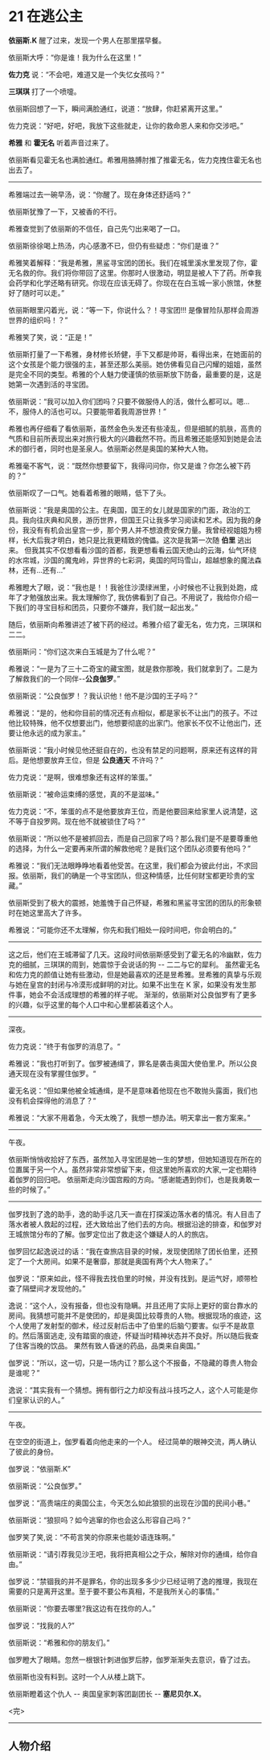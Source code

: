 # 21 在逃公主

**依丽斯.K** 醒了过来，发现一个男人在那里摆早餐。

依丽斯大呼：“你是谁！我为什么在这里！”

**佐力克** 说：“不会吧，难道又是一个失忆女孩吗？”

**三琪琪** 打了一个喷嚏。

依丽斯回想了一下，瞬间满脸通红，说道：“放肆，你赶紧离开这里。”

佐力克说：“好吧，好吧，我放下这些就走，让你的救命恩人来和你交涉吧。”

**希雅** 和 **霍无名** 听着声音过来了。

依丽斯看见霍无名也满脸通红。希雅用胳膊肘推了推霍无名，佐力克拽住霍无名也出去了。

---

希雅端过去一碗早汤，说：“你醒了。现在身体还舒适吗？”

依丽斯犹豫了一下，又被香的不行。

希雅查觉到了依丽斯的不信任，自己先勺出来喝了一口。

依丽斯徐徐喝上热汤，内心感激不已，但仍有些疑虑：“你们是谁？”

希雅笑着解释：“我是希雅，黑鲨寻宝团的团长。我们在城里溪水里发现了你，霍无名救的你。我们将你带回了这里。你那时人很激动，明显是被人下了药。所幸我会药学和化学还略有研究。你现在应该无碍了。你现在在白玉城一家小旅馆，休整好了随时可以走。”

依丽斯眼里闪着光，说：“等一下，你说什么？！寻宝团!!! 是像冒险队那样会周游世界的组织吗！？”

希雅笑了笑，说：“正是！”

依丽斯打量了一下希雅，身材修长矫健，手下又都是帅哥，看得出来，在她面前的这个女孩是个能力很强的主，甚至还那么美丽。她仿佛看见自己闪耀的姐姐，虽然是完全不同的类型。希雅的个人魅力使谨慎的依丽斯放下防备，最重要的是，这是她第一次遇到活的寻宝团。

依丽斯说：“我可以加入你们团吗？只要不做服侍人的活，做什么都可以。嗯...不，服侍人的活也可以。只要能带着我周游世界！”

希雅也再仔细看了看依丽斯，虽然金色头发还有些凌乱，但是细腻的肌肤，高贵的气质和目前所表现出来对旅行极大的兴趣截然不符。而且希雅还能感知到她是会法术的御行者，同时也是圣泉人。依丽斯必然是奥国的某种大人物。

希雅毫不客气，说：“既然你想要留下，我得问问你，你又是谁？你怎么被下药的？”

依丽斯叹了一口气。她看着希雅的眼睛，低下了头。

依丽斯说：“我是奥国的公主。在奥国，国王的女儿就是国家的门面，政治的工具。我向往庆典和风景，游历世界，但国王只让我多学习阅读和艺术。因为我的身份，我没有有机会出皇宫一步，那个男人并不想浪费安保力量。我曾经视姐姐为榜样，长大后我才明白，她只是比我更精致的傀儡。这次是我第一次随 **伯里** 逃出来。
但我其实不仅想看看沙国的首都，我更想看看云国天绝山的云海，仙气环绕的水帘城，沙国的魔鬼岭，异世界的七彩洞，奥国的阿玛雪山，超越想象的魔法森林，还有...还有...”

希雅瞪大了眼，说：“我也是！！我爸住沙漠绿洲里，小时候也不让我到处跑，成年了才勉强放出来。我太理解你了, 我仿佛看到了自己。不用说了，我给你介绍一下我们的寻宝目标和团员，只要你不嫌弃，我们就一起出发。”

随后，依丽斯向希雅讲述了被下药的经过。希雅介绍了霍无名，佐力克，三琪琪和二二。

依丽斯问：“你们这次来白玉城是为了什么呢？”

希雅说：“一是为了三十二奇宝的藏宝图，就是救你那晚，我们就拿到了。二是为了解救我们的一个同伴--**公良伽罗**。”

依丽斯说：“公良伽罗！？我认识他！他不是沙国的王子吗？”

希雅说：“是的，他和你目前的情况还有点相似，都是家长不让出门的孩子。不过他比较特殊，他不仅想要出门，他想要彻底的出家门。他家长不仅不让他出门，还要让他永远的成为家主。”

依丽斯说：“我小时候见他还挺自在的，也没有禁足的问题啊，原来还有这样的背后。是他想要放弃王位，但是 **公良通天** 不许吗？”

佐力克说：“是啊，很难想象还有这样的笨蛋。”

依丽斯说：“被命运束缚的感觉，真的不是滋味。”

佐力克说：“不，笨蛋的点不是他要放弃王位，而是他要回来给家里人说清楚，这不等于自投罗网。现在他不就被锁住了吗？”

依丽斯说：“所以他不是被抓回去，而是自己回家了吗？那么我们是不是要尊重他的选择，为什么一定要再来所谓的解救他呢？是我们这个团队必须要有他吗？”

希雅说：“我们无法眼睁睁地看着他受苦。在这里，我们都会为彼此付出，不求回报。依丽斯，我们的确是一个寻宝团队，但这种情感，比任何财宝都更珍贵的宝藏。”

依丽斯受到了极大的震撼，她羞愧于自己怀疑，希雅和黑鲨寻宝团的团队的形象顿时在她这里高大了许多。

希雅说：“可能你还不太理解，你先和我们相处一段时间吧，你会明白的。”

---

这之后，他们在王城滞留了几天。这段时间依丽斯感受到了霍无名的冷幽默，佐力克的细腻，三琪琪的周到，她震惊于会说话的狗 -- 二二与它的犀利。
虽然霍无名和佐力克的颜值让她有些激动，但是她最喜欢的还是昱希雅。昱希雅的真挚与乐观与她在皇宫的封闭与冷漠形成鲜明的对比。如果不出生在 K 家，如果没有发生那件事，她会不会活成理想的希雅的样子呢。
渐渐的，依丽斯对公良伽罗有了更多的兴趣，似乎这里的每个人口中和心里都装着这个人。

---

深夜。

佐力克说：”终于有伽罗的消息了。“

希雅说：”我也打听到了。伽罗被通缉了，罪名是袭击奥国大使伯里.P。所以公良通天现在没有掌握住伽罗。“

霍无名说：”但如果他被全城通缉，是不是意味着他现在也不敢抛头露面，我们也没有机会探得他的消息了？“

希雅说：“大家不用着急，今天太晚了，我想一想办法。明天拿出一套方案来。”

---

午夜。

依丽斯悄悄收拾好了东西，虽然加入寻宝团是她一生的梦想，但她知道现在所在的位置属于另一个人。虽然非常非常想留下来，但这里她所喜欢的大家,一定也期待着伽罗的回归吧。
依丽斯走向沙国宫殿的方向。“感谢能遇到你们，也是我勇敢一些的时候了。”

---

伽罗找到了逸的助手，逸的助手这几天一直在打探溪边落水者的情况。有人目击了落水者被人救起的过程，还大致给出了他们去的方向。根据沿途的排查，和伽罗对王城旅馆分布的了解。伽罗定位出了救走这个嫌疑人的人的旅店。

伽罗回忆起逸说过的话：“我在查旅店目录的时候，发现使团除了团长伯里，还预定了一个大房间。如果不是奢靡，那就是奥国有两个大人物来了。”

伽罗说：“原来如此，怪不得我去找伯里的时候，并没有找到。是运气好，顺带检查了隔壁间才发现他的。”

逸说：“这个人，没有报备，但也没有隐瞒。并且还用了实际上更好的窗台靠水的房间。我猜想可能并不是使团的，却是奥国比较尊贵的人物。根据现场的痕迹，这个人使用了发射型的御术，经过反射后击中了伯里的后脑勺要害。似乎不是故意的。然后落窗逃走, 没有踏窗的痕迹，怀疑当时精神状态并不良好。所以随后我查了住客当晚的饮品。
果然有致人昏迷的药品，品类来自奥国。”

伽罗说：“所以，这一切，只是一场内讧？那么这个不报备，不隐藏的尊贵人物会是谁呢？”

逸说：“其实我有一个猜想。拥有御行之力却没有战斗技巧之人，这个人可能是你们皇家认识的人。”

---

午夜。

在空空的街道上，伽罗看着向他走来的一个人。 经过简单的眼神交流，两人确认了彼此的身份。

伽罗说：“依丽斯.K”

依丽斯说：“公良伽罗。”

伽罗说：“高贵端庄的奥国公主，今天怎么如此狼狈的出现在沙国的民间小巷。”

依丽斯说：“狼狈吗？如今逃窜的你也会这么形容自己吗？”

伽罗笑了笑,说：“不苟言笑的你原来也能妙语连珠啊。”

依丽斯说：“请引荐我见沙王吧，我将把真相公之于众，解除对你的通缉，给你自由。”

伽罗说：“禁锢我的并不是罪名，你的出现多多少少已经证明了逸的推理，我现在需要的只是离开这里。至于要不要公布真相，不是我所关心的事情。”

依丽斯说：“你要去哪里?我这边有在找你的人。”

伽罗说：“找我的人?”

依丽斯说：“希雅和你的朋友们。”

伽罗瞪大了眼睛。忽然一根银针刺进伽罗后脖，伽罗渐渐失去意识，昏了过去。

依丽斯也没有料到。这时一个人从楼上跳下。

依丽斯瞪着这个仇人 -- 奥国皇家刺客团副团长 -- **塞尼贝尔.X**。

<完>

---

## 人物介绍

